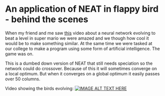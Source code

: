 # An application of NEAT in flappy bird - behind the scenes 
 
When my friend and me saw [this](https://www.youtube.com/watch?v=qv6UVOQ0F44) video about a neural network evolving to beat a level in super mario we were amazed and we though how cool it would be to make something similar. At the same time we were tasked at our college to make a program using some form of artificial intelligence. The game was on.

This is a dumbed down version of NEAT that still needs speciation so the network could do crossover. Because of this it will sometimes converge on a local optimum. But when it converges on a global optimum it easily passes over 50 columns.

Video showing the birds evolving: 
[![IMAGE ALT TEXT HERE](http://img.youtube.com/vi/L6bbFgjkqK0/0.jpg)](http://www.youtube.com/watch?v=L6bbFgjkqK0)
